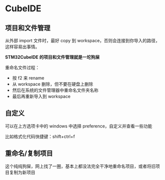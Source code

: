 # CubeIDE

## 项目和文件管理

从外部 import 文件时，最好 copy 到 workspace，否则会连接到你导入的路径，这样容易出事情。

**STM32CubeIDE 的项目和文件管理就是一坨狗屎**

重命名文件过程：

- 按 f2 来 rename
- 从 workspace 删除，但不要在硬盘上删除
- 然后在系统的文件管理器中重命名文件夹名称
- 最后再重新导入到 workspace

## 自定义

可以在上方选项卡中的 windows 中选择 preference，自定义并查看一些功能

比如格式化代码快捷键：shift+ctrl+f

## 重命名/复制项目

这个纯纯狗屎，网上找了一圈，基本上都没法完全干净地重命名项目，或者将旧项目复制为新项目
